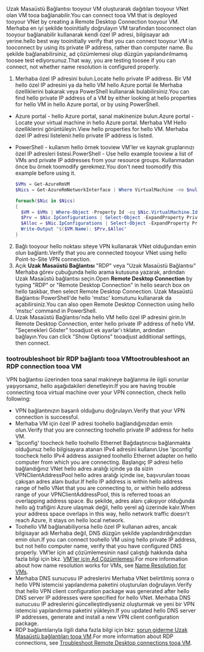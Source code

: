 <span data-ttu-id="f9ddb-101">Uzak Masaüstü Bağlantısı tooyour VM oluşturarak dağıtılan tooyour VNet olan VM tooa bağlanabilir.</span><span class="sxs-lookup"><span data-stu-id="f9ddb-101">You can connect tooa VM that is deployed tooyour VNet by creating a Remote Desktop Connection tooyour VM.</span></span> <span data-ttu-id="f9ddb-102">Merhaba en iyi şekilde tooinitially doğrulayın VM tarafından tooconnect olan tooyour bağlanabilir kullanarak kendi özel IP adresi, bilgisayar adı yerine.</span><span class="sxs-lookup"><span data-stu-id="f9ddb-102">hello best way tooinitially verify that you can connect tooyour VM is tooconnect by using its private IP address, rather than computer name.</span></span> <span data-ttu-id="f9ddb-103">Bu şekilde bağlanabilirsiniz, ad çözümlemesi olup düzgün yapılandırılmamış toosee test ediyorsunuz.</span><span class="sxs-lookup"><span data-stu-id="f9ddb-103">That way, you are testing toosee if you can connect, not whether name resolution is configured properly.</span></span>

1. <span data-ttu-id="f9ddb-104">Merhaba özel IP adresini bulun.</span><span class="sxs-lookup"><span data-stu-id="f9ddb-104">Locate hello private IP address.</span></span> <span data-ttu-id="f9ddb-105">Bir VM hello özel IP adresini ya da hello VM hello Azure portal ile Merhaba özelliklerini bakarak veya PowerShell kullanarak bulabilirsiniz.</span><span class="sxs-lookup"><span data-stu-id="f9ddb-105">You can find hello private IP address of a VM by either looking at hello properties for hello VM in hello Azure portal, or by using PowerShell.</span></span>

  - <span data-ttu-id="f9ddb-106">Azure portal - hello Azure portal, sanal makinenize bulun.</span><span class="sxs-lookup"><span data-stu-id="f9ddb-106">Azure portal - Locate your virtual machine in hello Azure portal.</span></span> <span data-ttu-id="f9ddb-107">Merhaba VM Hello özelliklerini görüntüleyin.</span><span class="sxs-lookup"><span data-stu-id="f9ddb-107">View hello properties for hello VM.</span></span> <span data-ttu-id="f9ddb-108">Merhaba özel IP adresi listelenir.</span><span class="sxs-lookup"><span data-stu-id="f9ddb-108">hello private IP address is listed.</span></span>

  - <span data-ttu-id="f9ddb-109">PowerShell - kullanım hello örnek tooview VM'ler ve kaynak gruplarınızı özel IP adresleri listesi.</span><span class="sxs-lookup"><span data-stu-id="f9ddb-109">PowerShell - Use hello example tooview a list of VMs and private IP addresses from your resource groups.</span></span> <span data-ttu-id="f9ddb-110">Kullanmadan önce bu örnek toomodify gerekmez.</span><span class="sxs-lookup"><span data-stu-id="f9ddb-110">You don't need toomodify this example before using it.</span></span>

    ```powershell
    $VMs = Get-AzureRmVM
    $Nics = Get-AzureRmNetworkInterface | Where VirtualMachine -ne $null

    foreach($Nic in $Nics)
    {
      $VM = $VMs | Where-Object -Property Id -eq $Nic.VirtualMachine.Id
      $Prv = $Nic.IpConfigurations | Select-Object -ExpandProperty PrivateIpAddress
      $Alloc = $Nic.IpConfigurations | Select-Object -ExpandProperty PrivateIpAllocationMethod
      Write-Output "$($VM.Name): $Prv,$Alloc"
    }
    ```

2. <span data-ttu-id="f9ddb-111">Bağlı tooyour hello noktası siteye VPN kullanarak VNet olduğundan emin olun bağlantı.</span><span class="sxs-lookup"><span data-stu-id="f9ddb-111">Verify that you are connected tooyour VNet using hello Point-to-Site VPN connection.</span></span>
3. <span data-ttu-id="f9ddb-112">Açık **Uzak Masaüstü Bağlantısı** "RDP" veya "Uzak Masaüstü Bağlantısı" Merhaba görev çubuğunda hello arama kutusuna yazarak, ardından Uzak Masaüstü bağlantısı seçin.</span><span class="sxs-lookup"><span data-stu-id="f9ddb-112">Open **Remote Desktop Connection** by typing "RDP" or "Remote Desktop Connection" in hello search box on hello taskbar, then select Remote Desktop Connection.</span></span> <span data-ttu-id="f9ddb-113">Uzak Masaüstü Bağlantısı PowerShell'de hello 'mstsc' komutunu kullanarak da açabilirsiniz.</span><span class="sxs-lookup"><span data-stu-id="f9ddb-113">You can also open Remote Desktop Connection using hello 'mstsc' command in PowerShell.</span></span> 
4. <span data-ttu-id="f9ddb-114">Uzak Masaüstü Bağlantısı'nda hello VM hello özel IP adresini girin.</span><span class="sxs-lookup"><span data-stu-id="f9ddb-114">In Remote Desktop Connection, enter hello private IP address of hello VM.</span></span> <span data-ttu-id="f9ddb-115">"Seçenekleri Göster" tooadjust ek ayarlar'ı tıklatın, ardından bağlayın.</span><span class="sxs-lookup"><span data-stu-id="f9ddb-115">You can click "Show Options" tooadjust additional settings, then connect.</span></span>

### <a name="tootroubleshoot-an-rdp-connection-tooa-vm"></a><span data-ttu-id="f9ddb-116">tootroubleshoot bir RDP bağlantı tooa VM</span><span class="sxs-lookup"><span data-stu-id="f9ddb-116">tootroubleshoot an RDP connection tooa VM</span></span>

<span data-ttu-id="f9ddb-117">VPN bağlantısı üzerinden tooa sanal makineye bağlanma ile ilgili sorunlar yaşıyorsanız, hello aşağıdakileri denetleyin:</span><span class="sxs-lookup"><span data-stu-id="f9ddb-117">If you are having trouble connecting tooa virtual machine over your VPN connection, check hello following:</span></span>

- <span data-ttu-id="f9ddb-118">VPN bağlantınızın başarılı olduğunu doğrulayın.</span><span class="sxs-lookup"><span data-stu-id="f9ddb-118">Verify that your VPN connection is successful.</span></span>
- <span data-ttu-id="f9ddb-119">Merhaba VM için özel IP adresi toohello bağlandığınızdan emin olun.</span><span class="sxs-lookup"><span data-stu-id="f9ddb-119">Verify that you are connecting toohello private IP address for hello VM.</span></span>
- <span data-ttu-id="f9ddb-120">'İpconfig' toocheck hello toohello Ethernet Bağdaştırıcısı bağlanmakta olduğunuz hello bilgisayara atanan IPv4 adresini kullanın.</span><span class="sxs-lookup"><span data-stu-id="f9ddb-120">Use 'ipconfig' toocheck hello IPv4 address assigned toohello Ethernet adapter on hello computer from which you are connecting.</span></span> <span data-ttu-id="f9ddb-121">Başlangıç IP adresi hello bağlandığınız VNet hello adres aralığı içinde ya da sizin VPNClientAddressPool hello adres aralığı içinde ise, başvurulan tooas çakışan adres alanı budur.</span><span class="sxs-lookup"><span data-stu-id="f9ddb-121">If hello IP address is within hello address range of hello VNet that you are connecting to, or within hello address range of your VPNClientAddressPool, this is referred tooas an overlapping address space.</span></span> <span data-ttu-id="f9ddb-122">Bu şekilde, adres alanı çakışıyor olduğunda hello ağ trafiğini Azure ulaşmak değil, hello yerel ağ üzerinde kalır.</span><span class="sxs-lookup"><span data-stu-id="f9ddb-122">When your address space overlaps in this way, hello network traffic doesn't reach Azure, it stays on hello local network.</span></span>
- <span data-ttu-id="f9ddb-123">Toohello VM bağlanabiliyorsa hello özel IP kullanan adres, ancak bilgisayar adı Merhaba değil, DNS düzgün şekilde yapılandırdığınızdan emin olun.</span><span class="sxs-lookup"><span data-stu-id="f9ddb-123">If you can connect toohello VM using hello private IP address, but not hello computer name, verify that you have configured DNS properly.</span></span> <span data-ttu-id="f9ddb-124">VM’ler için ad çözümlemesinin nasıl çalıştığı hakkında daha fazla bilgi için bkz. [VM'ler için Ad Çözümlemesi](../articles/virtual-network/virtual-networks-name-resolution-for-vms-and-role-instances.md).</span><span class="sxs-lookup"><span data-stu-id="f9ddb-124">For more information about how name resolution works for VMs, see [Name Resolution for VMs](../articles/virtual-network/virtual-networks-name-resolution-for-vms-and-role-instances.md).</span></span>
- <span data-ttu-id="f9ddb-125">Merhaba DNS sunucusu IP adreslerini Merhaba VNet belirtilmiş sonra o hello VPN istemcisi yapılandırma paketini oluşturulan doğrulayın.</span><span class="sxs-lookup"><span data-stu-id="f9ddb-125">Verify that hello VPN client configuration package was generated after hello DNS server IP addresses were specified for hello VNet.</span></span> <span data-ttu-id="f9ddb-126">Merhaba DNS sunucusu IP adreslerini güncelleştirdiyseniz oluşturmak ve yeni bir VPN istemcisi yapılandırma paketini yükleyin.</span><span class="sxs-lookup"><span data-stu-id="f9ddb-126">If you updated hello DNS server IP addresses, generate and install a new VPN client configuration package.</span></span>
- <span data-ttu-id="f9ddb-127">RDP bağlantılarıyla ilgili daha fazla bilgi için bkz: [sorun giderme Uzak Masaüstü bağlantıları tooa VM](../articles/virtual-machines/windows/troubleshoot-rdp-connection.md).</span><span class="sxs-lookup"><span data-stu-id="f9ddb-127">For more information about RDP connections, see [Troubleshoot Remote Desktop connections tooa VM](../articles/virtual-machines/windows/troubleshoot-rdp-connection.md).</span></span>

